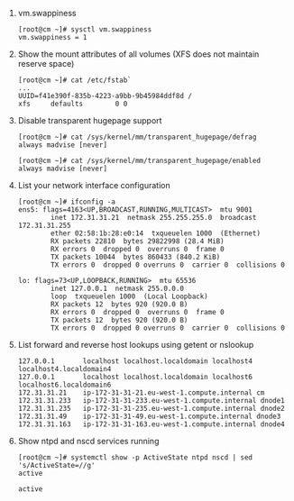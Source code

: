 1) vm.swappiness
    ~~~
    [root@cm ~]# sysctl vm.swappiness
    vm.swappiness = 1
    ~~~
2) Show the mount attributes of all volumes (XFS does not maintain reserve space)
    ~~~
    [root@cm ~]# cat /etc/fstab`
    ...
    UUID=f41e390f-835b-4223-a9bb-9b45984ddf8d /                       xfs     defaults        0 0
    ~~~

3) Disable transparent hugepage support
    ~~~~
    [root@cm ~]# cat /sys/kernel/mm/transparent_hugepage/defrag
    always madvise [never]

    [root@cm ~]# cat /sys/kernel/mm/transparent_hugepage/enabled
    always madvise [never]
    ~~~~
4) List your network interface configuration

    ~~~~
    [root@cm ~]# ifconfig -a
    ens5: flags=4163<UP,BROADCAST,RUNNING,MULTICAST>  mtu 9001
            inet 172.31.31.21  netmask 255.255.255.0  broadcast 172.31.31.255
            ether 02:58:1b:28:e0:14  txqueuelen 1000  (Ethernet)
            RX packets 22810  bytes 29822998 (28.4 MiB)
            RX errors 0  dropped 0  overruns 0  frame 0
            TX packets 10044  bytes 860433 (840.2 KiB)
            TX errors 0  dropped 0 overruns 0  carrier 0  collisions 0
    
    lo: flags=73<UP,LOOPBACK,RUNNING>  mtu 65536
            inet 127.0.0.1  netmask 255.0.0.0
            loop  txqueuelen 1000  (Local Loopback)
            RX packets 12  bytes 920 (920.0 B)
            RX errors 0  dropped 0  overruns 0  frame 0
            TX packets 12  bytes 920 (920.0 B)
            TX errors 0  dropped 0 overruns 0  carrier 0  collisions 0
    ~~~~
5) List forward and reverse host lookups using getent or nslookup
    ~~~~
    127.0.0.1       localhost localhost.localdomain localhost4 localhost4.localdomain4
    127.0.0.1       localhost localhost.localdomain localhost6 localhost6.localdomain6
    172.31.31.21    ip-172-31-31-21.eu-west-1.compute.internal cm
    172.31.31.233   ip-172-31-31-233.eu-west-1.compute.internal dnode1
    172.31.31.235   ip-172-31-31-235.eu-west-1.compute.internal dnode2
    172.31.31.49    ip-172-31-31-49.eu-west-1.compute.internal dnode3
    172.31.31.163   ip-172-31-31-163.eu-west-1.compute.internal dnode4
    ~~~~
6) Show ntpd and nscd services running

     ~~~~
    [root@cm ~]# systemctl show -p ActiveState ntpd nscd | sed 's/ActiveState=//g'
    active
    
    active
    ~~~~
